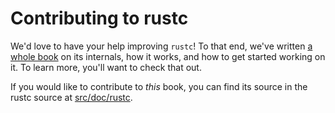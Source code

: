 # Contributing to rustc

We'd love to have your help improving `rustc`! To that end, we've written [a
whole book][rustc_guide] on its
internals, how it works, and how to get started working on it. To learn
more, you'll want to check that out.

If you would like to contribute to _this_ book, you can find its source in the
rustc source at [src/doc/rustc][rustc_book].

[rustc_guide]: https://rust-lang.github.io/rustc-dev-guide/
[rustc_book]: https://github.com/rust-lang/rust/tree/master/src/doc/rustc

